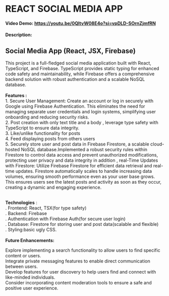 # REACT SOCIAL MEDIA APP

#### Video Demo:  <https://youtu.be/0QltvW08E4o?si=vpDLD-SOrnZjmfRN>

#### Description:

## Social Media App (React, JSX, Firebase)<br>
This project is a full-fledged social media application built with React, TypeScript, and Firebase. TypeScript provides static typing for enhanced code safety and maintainability, while Firebase offers a comprehensive backend solution with robust authentication and a scalable NoSQL database.
<br><br>
<b>Features :</b><br>
    1. 
Secure User Management:
Create an account or log in securely with Google using Firebase Authentication. This eliminates the need for managing separate user credentials and login systems, simplifying user onboarding and reducing security risks.<br>
    2. Post creation with only text title and a body , leverage type safety with TypeScript to ensure data integrity. <br>
    3. Like/unlike functionality for posts<br>
    4. Feed displaying posts from others users<br>
    5. Securely store user and post data in Firebase Firestore, a scalable cloud-hosted NoSQL database.Implemented a robust security rules within Firestore to control data access and prevent unauthorized modifications, protecting user privacy and data integrity in addition , 
    real-Time Updates with Firestore:
    Utilize Firebase Firestore for efficient data retrieval and real-time updates. Firestore automatically scales to handle increasing data volumes, ensuring smooth performance even as your user base grows.
    <br> This ensures users see the latest posts and activity as soon as they occur, creating a dynamic and engaging experience.

<br>
 <b>Technologies</b> :<br>
     . Frontend: React, TSX(for type safety)<br>
     . Backend: Firebase<br>
     . Authentication with Firebase Auth(for secure user login)<br>
     . Database: Firestore for storing user and post data(scalable and   flexible)<br>
    . Styling:basic ugly CSS.<br><br>
<b> Future Enhancements:</b><br>

Explore implementing a search functionality to allow users to find specific content or users.<br>
Integrate private messaging features to enable direct communication between users.<br>
Develop features for user discovery to help users find and connect with like-minded individuals.<br>
Consider incorporating content moderation tools to ensure a safe and positive user experience.<br>
